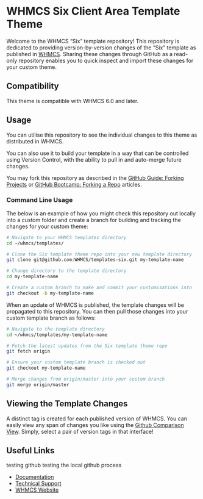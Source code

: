 # WHMCS Six Client Area Template Theme

Welcome to the WHMCS “Six” template repository!  This repository is dedicated to providing version-by-version changes of the “Six” template as published in [WHMCS](https://downloads.whmcs.com/).  Sharing these changes through GitHub as a read-only repository enables you to quick inspect and import these changes for your custom theme.

## Compatibility

This theme is compatible with WHMCS 6.0 and later.

## Usage

You can utilise this repository to see the individual changes to this theme as distributed in WHMCS.

You can also use it to build your template in a way that can be controlled using Version Control, with the ability to pull in and auto-merge future changes.

You may fork this repository as described in the
[GitHub Guide: Forking Projects](https://guides.github.com/activities/forking/) or
[GitHub Bootcamp: Forking a Repo](https://help.github.com/articles/fork-a-repo/) articles.

### Command Line Usage

The below is an example of how you might check this repository out locally into a custom folder and create a branch for building and tracking the changes for your custom theme:

```sh
# Navigate to your WHMCS templates directory
cd ~/whmcs/templates/

# Clone the Six template theme repo into your new template directory
git clone git@github.com:WHMCS/templates-six.git my-template-name

# Change directory to the template directory
cd my-template-name

# Create a custom branch to make and commit your customisations into
git checkout -b my-template-name
```

When an update of WHMCS is published, the template changes will be propagated to this repository.  You can then pull those changes into your custom template branch as follows:

```sh
# Navigate to the template directory
cd ~/whmcs/templates/my-template-name

# Fetch the latest updates from the Six template theme repo
git fetch origin

# Ensure your custom template branch is checked out
git checkout my-template-name

# Merge changes from origin/master into your custom branch
git merge origin/master
```

## Viewing the Template Changes

A distinct tag is created for each published version of WHMCS.  You can easily view
any span of changes you like using the [Github Comparison View](https://github.com/WHMCS/templates-six/compare).
Simply, select a pair of version tags in that interface!

## Useful Links
testing github
testing the local github process
* [Documentation](http://docs.whmcs.com/Customising_the_Six_Theme)
* [Technical Support](http://www.whmcs.com/support)
* [WHMCS Website](http://www.whmcs.com/)
